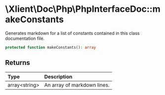 # \\Xlient\\Doc\\Php\\PhpInterfaceDoc::makeConstants

Generates markdown for a list of constants contained in this class documentation file.

```php
protected function makeConstants(): array
```

## Returns

| Type | Description |
| :--- | :--- |
| array\<string\> | An array of markdown lines. |